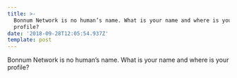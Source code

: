 ```yaml
---
title: >-
  Bonnum Network is no human’s name. What is your name and where is your
  profile?
date: '2018-09-28T12:05:54.937Z'
template: post
---
```

Bonnum Network is no human’s name. What is your name and where is your profile?
